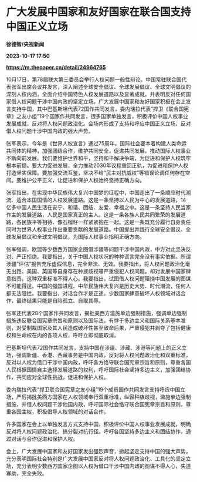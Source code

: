 # 广大发展中国家和友好国家在联合国支持中国正义立场
**徐德智/央视新闻**

**2023-10-17 17:50**

**https://m.thepaper.cn/detail/24964765**

10月17日，第78届联大第三委员会举行人权问题一般性辩论。中国常驻联合国代表张军出席会议并发言，深入阐述全球安全倡议、全球发展倡议、全球文明倡议的深刻人权内涵，全面介绍中国特色人权发展道路以及显著成就，并表明反对任何国家借人权问题干涉中国内政的坚定立场。广大发展中国家和友好国家积极在会上发言支持中国，其中巴基斯坦代表72国作共同发言，委内瑞拉代表“捍卫《联合国宪章》之友小组”19个国家作共同发言，很多国家单独发言，积极评价中国人权事业发展成就，反对将人权问题政治化。会场内形成了支持和呼应中国正义立场、反对借人权问题干涉中国内政的强大声势。

张军表示，今年是《世界人权宣言》通过75周年。国际社会要本着构建人类命运共同体的精神，加强团结合作，维护共同安全，促进共同发展，推动国际人权事业不断向前发展。我们要维护世界和平，坚持和平解决争端，为促进和保护人权筑牢根本前提。要大力促进发展，全力推动2030年议程重回正轨，为促进和保护人权打造坚实保障。要加强交流互鉴，坚决不给“民主对抗威权”等错误论调任何存在空间。要维护公平正义，让促进和保护人权始终坚持正确方向。

张军指出，在实现中华民族伟大复兴中国梦的征程中，中国走出了一条顺应时代潮流、适合本国国情的人权发展道路。这是一条坚持以人民为中心的发展道路，14亿多中国人民生活在安宁、和谐、团结、友爱、幸福之中。这是一条坚持人民当家作主的发展道路，人民是国家真正的主人。这是一条各族人民共同繁荣的发展道路，各民族平等相待、像石榴籽一样紧紧抱在一起。这是一条既充分履行自身责任同时为世界人权事业作出重要贡献的发展道路。中国提出并践行全球安全倡议、全球发展倡议和全球文明倡议，为国际人权事业指明正确方向。

张军强调，欧盟等少数西方国家企图借涉疆等问题干涉中国内政，中方对此坚决反对、严正拒绝。我要指出，关于中国人权状况的种种谎言完全没有事实依据。所谓涉疆“评估”报告充斥虚假信息，完全非法、无效。我要指出，将人权问题政治化毫无出路。美国、英国等自身存在种族歧视等严重侵犯人权问题，却对发展中国家肆意指责，这种双重标准不得人心。我要指出，试图借人权问题阻挠中国发展的图谋不可能得逞。中国的强国进程、中华民族伟大复兴是历史大势、时代潮流，任何人都无法阻拦。我要指出，对话合作才是正途。少数国家肆意破坏人权领域对话合作，最终结果只能是自陷孤立、自取其辱。

张军还代表28个国家作共同发言，揭批美西方滥施单边强制措施，强调单边强制措施违反联合国宪章宗旨和原则以及国际法，有悖于多边主义和国际关系基本准则，对受制裁国家及其人民造成破坏性甚至致命后果，严重侵犯并剥夺了包括健康权和生命权在内的各项人权，呼吁立即彻底取消。

巴基斯坦代表72国作共同发言，支持中国在涉疆、涉藏、涉港等问题上的正义立场，强调新疆、香港、西藏事务是中国内政，反对将人权问题政治化和双重标准，反对以人权为借口干涉中国内政，呼吁各方恪守联合国宪章宗旨和原则，尊重各国人民根据国情自主选择发展道路的权利，呼吁国际社会坚持多边主义，加强团结协作，共同应对全球性挑战，促进和保护人权。

委内瑞拉代表“捍卫联合国宪章之友小组”19个成员国作共同发言支持呼应中国立场，严厉揭批美西方国家在人权领域奉行双重标准，纵容种族歧视，滥施单边强制措施，并借人权问题干涉他国内政，呼吁国际社会恪守联合国宪章宗旨和原则，尊重各国主权，积极倡导人权领域的对话合作。

许多国家在会上以单独发言方式支持中国，积极评价中国人权事业发展成就，明确反对将人权问题政治化、搞分裂对抗行径。呼吁各国坚持多边主义和团结协作，通过对话与合作促进和保护人权。

会上，广大发展中国家和友好国家发出强烈声音，掀起坚定支持中国的强大声势，充分表明国际社会特别是广大发展中国家反对将人权问题政治化、工具化的坚定立场，充分表明少数西方国家企图以人权为借口干涉中国内政的图谋不得人心，失道寡助，完全失败。